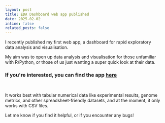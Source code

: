 ```yaml
---
layout: post
title: EDA Dashboard web app published
date: 2025-02-02
inline: false
related_posts: false
---
```


I recently published my first web app, a dashboard for rapid exploratory data analysis and visualisation. 

My aim was to open up data analysis and visualisation for those unfamiliar with R/Python, or those of us just wanting a super quick look at their data.

### If you're interested, you can find the app [here](https://rj-price-eda-dashboard.streamlit.app/)

<br>

It works best with tabular numerical data like experimental results, genome metrics, and other spreadsheet-friendly datasets, and at the moment, it only works with CSV files.

Let me know if you find it helpful, or if you encounter any bugs!